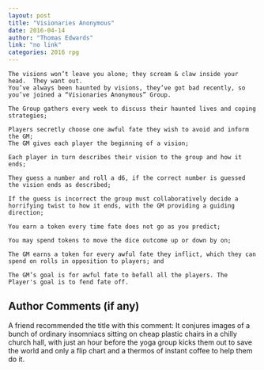 ```yaml
---
layout: post
title: "Visionaries Anonymous"
date: 2016-04-14
author: "Thomas Edwards"
link: "no link"
categories: 2016 rpg
---
```

```
The visions won’t leave you alone; they scream & claw inside your head.  They want out.
You’ve always been haunted by visions, they’ve got bad recently, so you’ve joined a “Visionaries Anonymous” Group.

The Group gathers every week to discuss their haunted lives and coping strategies;

Players secretly choose one awful fate they wish to avoid and inform the GM;
The GM gives each player the beginning of a vision;

Each player in turn describes their vision to the group and how it ends;

They guess a number and roll a d6, if the correct number is guessed the vision ends as described;

If the guess is incorrect the group must collaboratively decide a horrifying twist to how it ends, with the GM providing a guiding direction;

You earn a token every time fate does not go as you predict;

You may spend tokens to move the dice outcome up or down by on;

The GM earns a token for every awful fate they inflict, which they can spend on rolls in opposition to players; and

The GM’s goal is for awful fate to befall all the players. The Player's goal is to fend fate off.

```
## Author Comments (if any)

A friend recommended the title with this comment: It conjures images of a bunch of ordinary insomniacs sitting on cheap plastic chairs in a chilly church hall, with just an hour before the yoga group kicks them out to save the world and only a flip chart and a thermos of instant coffee to help them do it.
